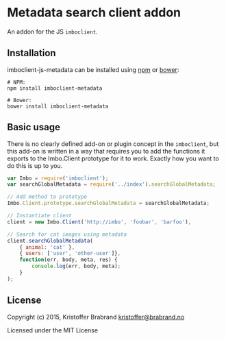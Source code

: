 # Metadata search client addon
An addon for the JS `imboclient`.

## Installation
imboclient-js-metadata can be installed using [npm](https://npmjs.org/) or [bower](http://bower.io/):

```
# NPM:
npm install imboclient-metadata

# Bower:
bower install imboclient-metadata
```

## Basic usage
There is no clearly defined add-on or plugin concept in the `imboclient`, but this add-on is written in a way that requires you to add the functions it exports to the Imbo.Client prototype for it to work. Exactly how you want to do this is up to you.

```javascript
var Imbo = require('imboclient');
var searchGlobalMetadata = require('../index').searchGlobalMetadata;

// Add method to prototype
Imbo.Client.prototype.searchGlobalMetadata = searchGlobalMetadata;

// Instantiate client
client = new Imbo.Client('http://imbo', 'foobar', 'barfoo'),

// Search for cat images using metadata
client.searchGlobalMetadata(
    { animal: 'cat' },
    { users: ['user', 'other-user']},
    function(err, body, meta, res) {
        console.log(err, body, meta);
    }
);
```

## License
Copyright (c) 2015, Kristoffer Brabrand <kristoffer@brabrand.no>

Licensed under the MIT License
